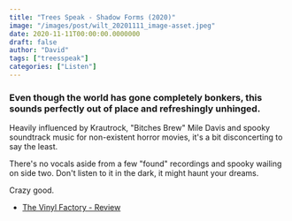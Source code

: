 ```yaml
---
title: "Trees Speak - Shadow Forms (2020)"
image: "/images/post/wilt_20201111_image-asset.jpeg"
date: 2020-11-11T00:00:00.0000000
draft: false
author: "David"
tags: ["treesspeak"]
categories: ["Listen"]
---
```

### Even though the world has gone completely bonkers, this sounds perfectly out of place and refreshingly unhinged.

 Heavily influenced by Krautrock, "Bitches Brew" Mile Davis and spooky soundtrack music for non-existent horror movies, it's a bit disconcerting to say the least.

 There's no vocals aside from a few "found" recordings and spooky wailing on side two. Don't listen to it in the dark, it might haunt your dreams.

 Crazy good.

-  [The Vinyl Factory - Review](https://thevinylfactory.com/news/trees-speak-new-album-shadow-forms-soul-jazz-vinyl/)